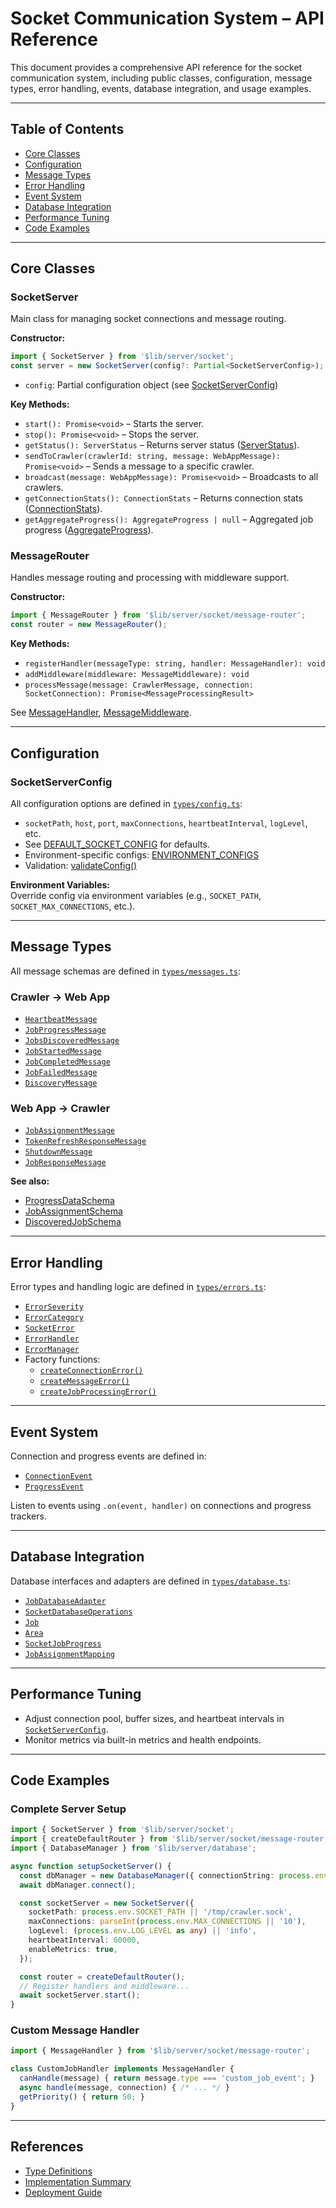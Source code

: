 # Socket Communication System – API Reference

This document provides a comprehensive API reference for the socket communication system, including public classes, configuration, message types, error handling, events, database integration, and usage examples.

---

## Table of Contents

- [Core Classes](#core-classes)
- [Configuration](#configuration)
- [Message Types](#message-types)
- [Error Handling](#error-handling)
- [Event System](#event-system)
- [Database Integration](#database-integration)
- [Performance Tuning](#performance-tuning)
- [Code Examples](#code-examples)

---

## Core Classes

### SocketServer

Main class for managing socket connections and message routing.

**Constructor:**
```typescript
import { SocketServer } from '$lib/server/socket';
const server = new SocketServer(config?: Partial<SocketServerConfig>);
```

- `config`: Partial configuration object (see [SocketServerConfig](../src/lib/server/socket/types/config.ts:2))

**Key Methods:**
- `start(): Promise<void>` – Starts the server.
- `stop(): Promise<void>` – Stops the server.
- `getStatus(): ServerStatus` – Returns server status ([ServerStatus](../src/lib/server/socket/API_REFERENCE.md#serverstatus)).
- `sendToCrawler(crawlerId: string, message: WebAppMessage): Promise<void>` – Sends a message to a specific crawler.
- `broadcast(message: WebAppMessage): Promise<void>` – Broadcasts to all crawlers.
- `getConnectionStats(): ConnectionStats` – Returns connection stats ([ConnectionStats](../src/lib/server/socket/types/connection.ts:33)).
- `getAggregateProgress(): AggregateProgress | null` – Aggregated job progress ([AggregateProgress](../src/lib/server/socket/types/progress.ts:215)).

### MessageRouter

Handles message routing and processing with middleware support.

**Constructor:**
```typescript
import { MessageRouter } from '$lib/server/socket/message-router';
const router = new MessageRouter();
```

**Key Methods:**
- `registerHandler(messageType: string, handler: MessageHandler): void`
- `addMiddleware(middleware: MessageMiddleware): void`
- `processMessage(message: CrawlerMessage, connection: SocketConnection): Promise<MessageProcessingResult>`

See [MessageHandler](../src/lib/server/socket/message-router.ts), [MessageMiddleware](../src/lib/server/socket/message-router.ts).

---

## Configuration

### SocketServerConfig

All configuration options are defined in [`types/config.ts`](../src/lib/server/socket/types/config.ts:2):

- `socketPath`, `host`, `port`, `maxConnections`, `heartbeatInterval`, `logLevel`, etc.
- See [DEFAULT_SOCKET_CONFIG](../src/lib/server/socket/types/config.ts:50) for defaults.
- Environment-specific configs: [ENVIRONMENT_CONFIGS](../src/lib/server/socket/types/config.ts:104)
- Validation: [validateConfig()](../src/lib/server/socket/types/config.ts:134)

**Environment Variables:**  
Override config via environment variables (e.g., `SOCKET_PATH`, `SOCKET_MAX_CONNECTIONS`, etc.).

---

## Message Types

All message schemas are defined in [`types/messages.ts`](../src/lib/server/socket/types/messages.ts):

### Crawler → Web App

- [`HeartbeatMessage`](../src/lib/server/socket/types/messages.ts:103)
- [`JobProgressMessage`](../src/lib/server/socket/types/messages.ts:122)
- [`JobsDiscoveredMessage`](../src/lib/server/socket/types/messages.ts:167)
- [`JobStartedMessage`](../src/lib/server/socket/types/messages.ts:114)
- [`JobCompletedMessage`](../src/lib/server/socket/types/messages.ts:140)
- [`JobFailedMessage`](../src/lib/server/socket/types/messages.ts:152)
- [`DiscoveryMessage`](../src/lib/server/socket/types/messages.ts:192)

### Web App → Crawler

- [`JobAssignmentMessage`](../src/lib/server/socket/types/messages.ts:198)
- [`TokenRefreshResponseMessage`](../src/lib/server/socket/types/messages.ts:211)
- [`ShutdownMessage`](../src/lib/server/socket/types/messages.ts:220)
- [`JobResponseMessage`](../src/lib/server/socket/types/messages.ts:204)

**See also:**  
- [ProgressDataSchema](../src/lib/server/socket/types/messages.ts:18)
- [JobAssignmentSchema](../src/lib/server/socket/types/messages.ts:33)
- [DiscoveredJobSchema](../src/lib/server/socket/types/messages.ts:60)

---

## Error Handling

Error types and handling logic are defined in [`types/errors.ts`](../src/lib/server/socket/types/errors.ts):

- [`ErrorSeverity`](../src/lib/server/socket/types/errors.ts:2)
- [`ErrorCategory`](../src/lib/server/socket/types/errors.ts:10)
- [`SocketError`](../src/lib/server/socket/types/errors.ts:109)
- [`ErrorHandler`](../src/lib/server/socket/types/errors.ts:156)
- [`ErrorManager`](../src/lib/server/socket/types/errors.ts:242)
- Factory functions:  
  - [`createConnectionError()`](../src/lib/server/socket/types/errors.ts:276)
  - [`createMessageError()`](../src/lib/server/socket/types/errors.ts:291)
  - [`createJobProcessingError()`](../src/lib/server/socket/types/errors.ts:306)

---

## Event System

Connection and progress events are defined in:

- [`ConnectionEvent`](../src/lib/server/socket/types/connection.ts:99)
- [`ProgressEvent`](../src/lib/server/socket/types/progress.ts:195)

Listen to events using `.on(event, handler)` on connections and progress trackers.

---

## Database Integration

Database interfaces and adapters are defined in [`types/database.ts`](../src/lib/server/socket/types/database.ts):

- [`JobDatabaseAdapter`](../src/lib/server/socket/types/database.ts:78)
- [`SocketDatabaseOperations`](../src/lib/server/socket/types/database.ts:193)
- [`Job`](../src/lib/server/socket/types/database.ts:12)
- [`Area`](../src/lib/server/socket/types/database.ts:54)
- [`SocketJobProgress`](../src/lib/server/socket/types/database.ts:134)
- [`JobAssignmentMapping`](../src/lib/server/socket/types/database.ts:180)

---

## Performance Tuning

- Adjust connection pool, buffer sizes, and heartbeat intervals in [`SocketServerConfig`](../src/lib/server/socket/types/config.ts:2).
- Monitor metrics via built-in metrics and health endpoints.

---

## Code Examples

### Complete Server Setup

```typescript
import { SocketServer } from '$lib/server/socket';
import { createDefaultRouter } from '$lib/server/socket/message-router';
import { DatabaseManager } from '$lib/server/database';

async function setupSocketServer() {
  const dbManager = new DatabaseManager({ connectionString: process.env.DATABASE_URL });
  await dbManager.connect();

  const socketServer = new SocketServer({
    socketPath: process.env.SOCKET_PATH || '/tmp/crawler.sock',
    maxConnections: parseInt(process.env.MAX_CONNECTIONS || '10'),
    logLevel: (process.env.LOG_LEVEL as any) || 'info',
    heartbeatInterval: 60000,
    enableMetrics: true,
  });

  const router = createDefaultRouter();
  // Register handlers and middleware...
  await socketServer.start();
}
```

### Custom Message Handler

```typescript
import { MessageHandler } from '$lib/server/socket/message-router';

class CustomJobHandler implements MessageHandler {
  canHandle(message) { return message.type === 'custom_job_event'; }
  async handle(message, connection) { /* ... */ }
  getPriority() { return 50; }
}
```

---

## References

- [Type Definitions](../src/lib/server/socket/types/)
- [Implementation Summary](./socket-implementation.md)
- [Deployment Guide](./socket-deployment.md)
